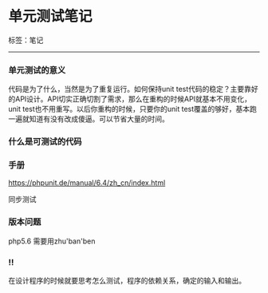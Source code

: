 # 单元测试笔记

标签：笔记

---

### 单元测试的意义

代码是为了什么，当然是为了重复运行。如何保持unit test代码的稳定？主要靠好的API设计。API切实正确切割了需求，那么在重构的时候API就基本不用变化，unit test也不用重写。以后你重构的时候，只要你的unit test覆盖的够好，基本跑一遍就知道有没有改成傻逼。可以节省大量的时间。

### 什么是可测试的代码

### 手册

https://phpunit.de/manual/6.4/zh_cn/index.html

同步测试

### 版本问题

php5.6 需要用zhu'ban'ben

### !!

在设计程序的时候就要思考怎么测试，程序的依赖关系，确定的输入和输出。

<!--stackedit_data:
eyJoaXN0b3J5IjpbNDY4NzU0MzhdfQ==
-->